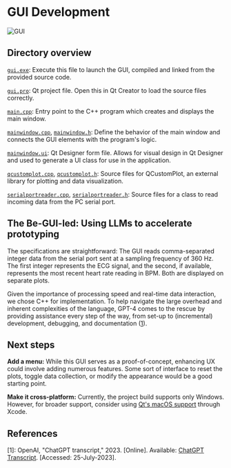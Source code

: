 # GUI Development
![GUI](../docs/visuals/gui.gif)
## Directory overview
[`gui.exe`](gui.exe): Execute this file to launch the GUI, compiled and linked from the provided source code.

[`gui.pro`](gui.pro): Qt project file. Open this in Qt Creator to load the source files correctly.

[`main.cpp`](main.cpp): Entry point to the C++ program which creates and displays the main window.

[`mainwindow.cpp`](mainwindow.cpp), [`mainwindow.h`](mainwindow.h): Define the behavior of the main window and connects the GUI elements with the program's logic.

[`mainwindow.ui`](mainwindow.ui): Qt Designer form file. Allows for visual design in Qt Designer and used to generate a UI class for use in the application.

[`qcustomplot.cpp`](qcustomplot.cpp), [`qcustomplot.h`](qcustomplot.h): Source files for QCustomPlot, an external library for plotting and data visualization.

[`serialportreader.cpp`](serialportreader.cpp), [`serialportreader.h`](serialportreader.h): Source files for a class to read incoming data from the PC serial port.

## The Be-GUI-led: Using LLMs to accelerate prototyping

The specifications are straightforward: The GUI reads comma-separated integer data from the serial port sent at a sampling frequency of 360 Hz. The first integer represents the ECG signal, and the second, if available, represents the most recent heart rate reading in BPM. Both are displayed on separate plots.

Given the importance of processing speed and real-time data interaction, we chose C++ for implementation. To help navigate the large overhead and inherent complexities of the language, GPT-4 comes to the rescue by providing assistance every step of the way, from set-up to (incremental) development, debugging, and documentation ([1](#references)).

## Next steps

**Add a menu:** While this GUI serves as a proof-of-concept, enhancing UX could involve adding numerous features. Some sort of interface to reset the plots, toggle data collection, or modify the appearance would be a good starting point.

**Make it cross-platform:** Currently, the project build supports only Windows. However, for broader support, consider using [Qt's macOS support](https://doc.qt.io/qt-6/macos.html) through Xcode.

## <a name="references"></a>References
[1]: OpenAI, "ChatGPT transcript," 2023. [Online]. Available: [ChatGPT Transcript](https://chat.openai.com/share/ca196f5d-4867-4609-83e8-bf3a4e4dab14). [Accessed: 25-July-2023].